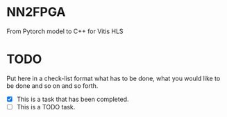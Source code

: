 # NN2FPGA
From Pytorch model to C++ for Vitis HLS

# TODO 
Put here in a check-list format what has to be done, what you would like to be done and so on and so forth.
- [x] This is a task that has been completed.
- [ ] This is a TODO task.
